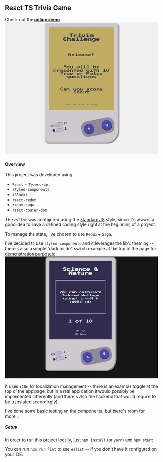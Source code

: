 ## React TS Trivia Game
Check out the **[online demo](https://douglaswcamargo.github.io/react-ts-trivia-game/)**
![app preview](light-mode.png)

#### Overview
This project was developed using:
- `React` + `Typescript`
- `styled-components`
- `i18next`
- `react-redux`
- `redux-saga`
- `react-router-dom`

The `eslint` was configured using the [Standard JS](https://standardjs.com/) style, since it's always a good idea to have a defined coding style right at the beginning of a project.

To manage the state, I've chosen to use `Redux` + `Saga`.

I've decided to use `styled-components` and it leverages the lib's theming -- there's also a simple "dark mode" switch example at the top of the page for demonstration purposes:
![app preview](dark-mode.png)

It uses `i18n` for localization management -- there is an example toggle at the top of the app page, but in a real application it would possibly be implemented differently (and there's also the backend that would require to be translated accordingly).


I've done some basic testing on the components, but there's room for more...

##### Setup

In order to run this project locally, just `npm install` (or `yarn`) and `npm start`

You can run `npm run lint` to use `eslint` -- if you don't have it configured on your IDE.


